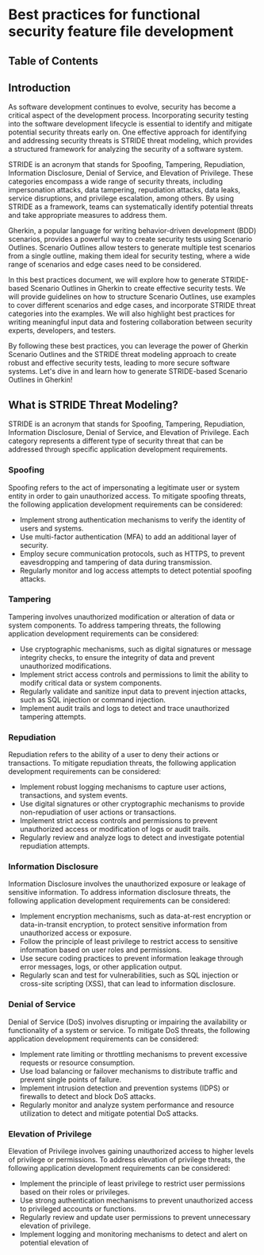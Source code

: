 # Best practices for functional security feature file development

## Table of Contents

## Introduction
As software development continues to evolve, security has become a critical aspect of the development process. Incorporating security testing into the software development lifecycle is essential to identify and mitigate potential security threats early on. One effective approach for identifying and addressing security threats is STRIDE threat modeling, which provides a structured framework for analyzing the security of a software system.

STRIDE is an acronym that stands for Spoofing, Tampering, Repudiation, Information Disclosure, Denial of Service, and Elevation of Privilege. These categories encompass a wide range of security threats, including impersonation attacks, data tampering, repudiation attacks, data leaks, service disruptions, and privilege escalation, among others. By using STRIDE as a framework, teams can systematically identify potential threats and take appropriate measures to address them.

Gherkin, a popular language for writing behavior-driven development (BDD) scenarios, provides a powerful way to create security tests using Scenario Outlines. Scenario Outlines allow testers to generate multiple test scenarios from a single outline, making them ideal for security testing, where a wide range of scenarios and edge cases need to be considered.

In this best practices document, we will explore how to generate STRIDE-based Scenario Outlines in Gherkin to create effective security tests. We will provide guidelines on how to structure Scenario Outlines, use examples to cover different scenarios and edge cases, and incorporate STRIDE threat categories into the examples. We will also highlight best practices for writing meaningful input data and fostering collaboration between security experts, developers, and testers.

By following these best practices, you can leverage the power of Gherkin Scenario Outlines and the STRIDE threat modeling approach to create robust and effective security tests, leading to more secure software systems. Let's dive in and learn how to generate STRIDE-based Scenario Outlines in Gherkin!

## What is STRIDE Threat Modeling?

STRIDE is an acronym that stands for Spoofing, Tampering, Repudiation, Information Disclosure, Denial of Service, and Elevation of Privilege. Each category represents a different type of security threat that can be addressed through specific application development requirements.

### Spoofing

Spoofing refers to the act of impersonating a legitimate user or system entity in order to gain unauthorized access. To mitigate spoofing threats, the following application development requirements can be considered:

- Implement strong authentication mechanisms to verify the identity of users and systems.
- Use multi-factor authentication (MFA) to add an additional layer of security.
- Employ secure communication protocols, such as HTTPS, to prevent eavesdropping and tampering of data during transmission.
- Regularly monitor and log access attempts to detect potential spoofing attacks.

### Tampering

Tampering involves unauthorized modification or alteration of data or system components. To address tampering threats, the following application development requirements can be considered:

- Use cryptographic mechanisms, such as digital signatures or message integrity checks, to ensure the integrity of data and prevent unauthorized modifications.
- Implement strict access controls and permissions to limit the ability to modify critical data or system components.
- Regularly validate and sanitize input data to prevent injection attacks, such as SQL injection or command injection.
- Implement audit trails and logs to detect and trace unauthorized tampering attempts.

### Repudiation

Repudiation refers to the ability of a user to deny their actions or transactions. To mitigate repudiation threats, the following application development requirements can be considered:

- Implement robust logging mechanisms to capture user actions, transactions, and system events.
- Use digital signatures or other cryptographic mechanisms to provide non-repudiation of user actions or transactions.
- Implement strict access controls and permissions to prevent unauthorized access or modification of logs or audit trails.
- Regularly review and analyze logs to detect and investigate potential repudiation attempts.

### Information Disclosure

Information Disclosure involves the unauthorized exposure or leakage of sensitive information. To address information disclosure threats, the following application development requirements can be considered:

- Implement encryption mechanisms, such as data-at-rest encryption or data-in-transit encryption, to protect sensitive information from unauthorized access or exposure.
- Follow the principle of least privilege to restrict access to sensitive information based on user roles and permissions.
- Use secure coding practices to prevent information leakage through error messages, logs, or other application output.
- Regularly scan and test for vulnerabilities, such as SQL injection or cross-site scripting (XSS), that can lead to information disclosure.

### Denial of Service

Denial of Service (DoS) involves disrupting or impairing the availability or functionality of a system or service. To mitigate DoS threats, the following application development requirements can be considered:

- Implement rate limiting or throttling mechanisms to prevent excessive requests or resource consumption.
- Use load balancing or failover mechanisms to distribute traffic and prevent single points of failure.
- Implement intrusion detection and prevention systems (IDPS) or firewalls to detect and block DoS attacks.
- Regularly monitor and analyze system performance and resource utilization to detect and mitigate potential DoS attacks.

### Elevation of Privilege

Elevation of Privilege involves gaining unauthorized access to higher levels of privilege or permissions. To address elevation of privilege threats, the following application development requirements can be considered:

- Implement the principle of least privilege to restrict user permissions based on their roles or privileges.
- Use strong authentication mechanisms to prevent unauthorized access to privileged accounts or functions.
- Regularly review and update user permissions to prevent unnecessary elevation of privilege.
- Implement logging and monitoring mechanisms to detect and alert on potential elevation of
